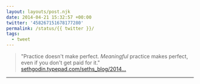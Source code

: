 ```yaml
---
layout: layouts/post.njk
date: 2014-04-21 15:32:57 +00:00
twitter: '458267151678177280'
permalink: /status/{{ twitter }}/
tags: 
  - tweet
---
```


> "Practice doesn't make perfect. *Meaningful* practice makes perfect, even if you don't get paid for it." [sethgodin.typepad.com/seths_blog/2014…](http://sethgodin.typepad.com/seths_blog/2014/04/trapped-by-linkbait.html)

---

